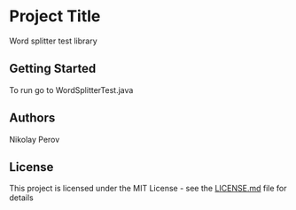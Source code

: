# Project Title

Word splitter test library

## Getting Started

To run go to WordSplitterTest.java

## Authors

Nikolay Perov

## License

This project is licensed under the MIT License - see the [LICENSE.md](LICENSE.md) file for details
